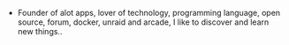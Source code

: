 - Founder of alot apps, lover of technology, programming language, open source, forum, docker, unraid and arcade, I like to discover and learn new things..
  <br>







































































































































































































































































































































































































































































































































































































































































































































































































































































































































































































































































































































































































































































































































































































































































































































































































































































































































































































































































































































































































































































































































































































































































































































































































































































































































































































































































































































































































































































